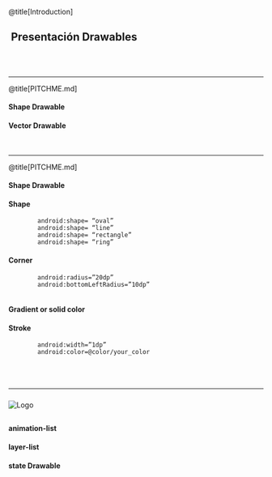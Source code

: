 @title[Introduction]

##  <span class="gold">Presentación Drawables </span>

<br>
<br>


---

@title[PITCHME.md]

####   <span class="gold"></span>
#### Shape Drawable
#### Vector Drawable
<br>
<span class="aside"></span>

---
@title[PITCHME.md]

#### Shape Drawable <span class="gold"></span>
#### Shape
```     
        android:shape= “oval”
        android:shape= “line”
        android:shape= “rectangle”
        android:shape= “ring”
```
#### Corner
```
        android:radius=”20dp”
        android:bottomLeftRadius=”10dp”
    
```
#### Gradient or solid color

#### Stroke 
```
        android:width=”1dp”
        android:color=@color/your_color  
    
```
#### 
<br>
<span class="aside"></span>

---

### 

![Logo](https://cdn-images-1.medium.com/max/800/1*m34HiIdSPlDPYXnq4cYJsg.png)
<br>

<span class="aside"></span>
---
#### animation-list 

#### layer-list

#### state Drawable



<span class="aside"></span>
---
